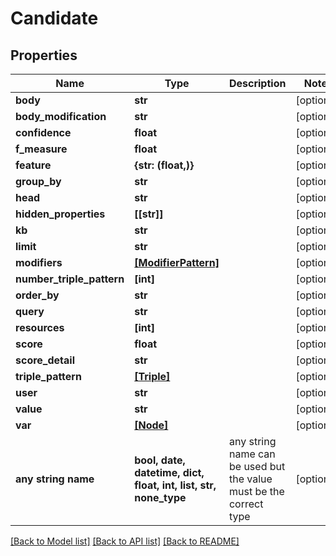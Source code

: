 # Candidate


## Properties
Name | Type | Description | Notes
------------ | ------------- | ------------- | -------------
**body** | **str** |  | [optional] 
**body_modification** | **str** |  | [optional] 
**confidence** | **float** |  | [optional] 
**f_measure** | **float** |  | [optional] 
**feature** | **{str: (float,)}** |  | [optional] 
**group_by** | **str** |  | [optional] 
**head** | **str** |  | [optional] 
**hidden_properties** | **[[str]]** |  | [optional] 
**kb** | **str** |  | [optional] 
**limit** | **str** |  | [optional] 
**modifiers** | [**[ModifierPattern]**](ModifierPattern.md) |  | [optional] 
**number_triple_pattern** | **[int]** |  | [optional] 
**order_by** | **str** |  | [optional] 
**query** | **str** |  | [optional] 
**resources** | **[int]** |  | [optional] 
**score** | **float** |  | [optional] 
**score_detail** | **str** |  | [optional] 
**triple_pattern** | [**[Triple]**](Triple.md) |  | [optional] 
**user** | **str** |  | [optional] 
**value** | **str** |  | [optional] 
**var** | [**[Node]**](Node.md) |  | [optional] 
**any string name** | **bool, date, datetime, dict, float, int, list, str, none_type** | any string name can be used but the value must be the correct type | [optional]

[[Back to Model list]](../README.md#documentation-for-models) [[Back to API list]](../README.md#documentation-for-api-endpoints) [[Back to README]](../README.md)


